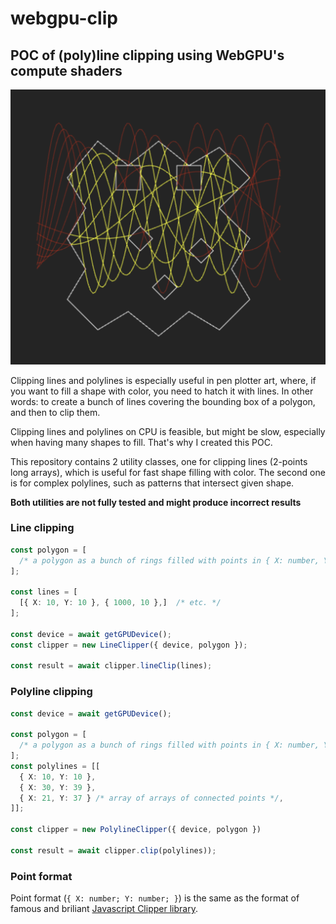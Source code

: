 # webgpu-clip

## POC of (poly)line clipping using WebGPU's compute shaders

![Demo image](public/demo.png "Title")

Clipping lines and polylines is especially useful in pen plotter art, where, if you want to fill a shape with color, you need to hatch it with lines. In other words: to create a bunch of lines covering the bounding box of a polygon, and then to clip them.

Clipping lines and polylines on CPU is feasible, but might be slow, especially when having many shapes to fill. That's why I created this POC.

This repository contains 2 utility classes, one for clipping lines (2-points long arrays), which is useful for fast shape filling with color. The second one is for complex polylines, such as patterns that intersect given shape.

**Both utilities are not fully tested and might produce incorrect results**

### Line clipping

```ts
const polygon = [
  /* a polygon as a bunch of rings filled with points in { X: number, Y: number } format */
];

const lines = [
  [{ X: 10, Y: 10 }, { 1000, 10 },]  /* etc. */
];

const device = await getGPUDevice();
const clipper = new LineClipper({ device, polygon });

const result = await clipper.lineClip(lines);
```

### Polyline clipping

```ts
const device = await getGPUDevice();

const polygon = [
  /* a polygon as a bunch of rings filled with points in { X: number, Y: number } format */
];
const polylines = [[
  { X: 10, Y: 10 },
  { X: 30, Y: 39 },
  { X: 21, Y: 37 } /* array of arrays of connected points */,
]];

const clipper = new PolylineClipper({ device, polygon })

const result = await clipper.clip(polylines));
```

### Point format

Point format (`{ X: number; Y: number; }`) is the same as the format of famous and briliant [Javascript Clipper library](https://sourceforge.net/p/jsclipper/wiki/documentation/).
